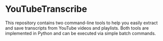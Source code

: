 # YouTubeTranscribe
This repository contains two command-line tools to help you easily extract and save transcripts from YouTube videos and playlists. Both tools are implemented in Python and can be executed via simple batch commands.
